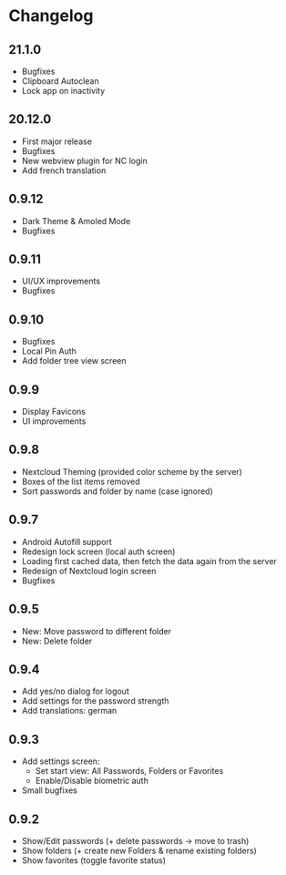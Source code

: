 # Changelog

## 21.1.0
- Bugfixes
- Clipboard Autoclean
- Lock app on inactivity

## 20.12.0
- First major release
- Bugfixes
- New webview plugin for NC login
- Add french translation

## 0.9.12
- Dark Theme & Amoled Mode
- Bugfixes

## 0.9.11
- UI/UX improvements
- Bugfixes

## 0.9.10
- Bugfixes
- Local Pin Auth
- Add folder tree view screen

## 0.9.9
- Display Favicons
- UI improvements

## 0.9.8
- Nextcloud Theming (provided color scheme by the server)
- Boxes of the list items removed
- Sort passwords and folder by name (case ignored)

## 0.9.7
- Android Autofill support
- Redesign lock screen (local auth screen)
- Loading first cached data, then fetch the data again from the server
- Redesign of Nextcloud login screen
- Bugfixes

## 0.9.5
- New: Move password to different folder
- New: Delete folder

## 0.9.4
- Add yes/no dialog for logout
- Add settings for the password strength
- Add translations: german

## 0.9.3
- Add settings screen:
    - Set start view: All Passwords, Folders or Favorites
    - Enable/Disable biometric auth
- Small bugfixes

## 0.9.2
- Show/Edit passwords (+ delete passwords -> move to trash)
- Show folders (+ create new Folders & rename existing folders)
- Show favorites (toggle favorite status)
